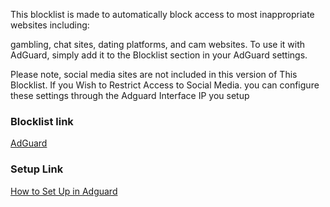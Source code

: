 This blocklist is made to automatically block access to most inappropriate websites including:

gambling, chat sites, dating platforms, and cam websites. To use it with AdGuard, simply add it to the Blocklist section in your AdGuard settings.

Please note, social media sites are not included in this version of This Blocklist. If you Wish to Restrict Access to Social Media.
you can configure these settings through the Adguard Interface IP you setup

### **Blocklist link**

[AdGuard](https://raw.githubusercontent.com/virtualvoyager367/Adult-Websites-Blocklist-AdGuard-/master/AdultWebsiteBlocklist.txt)

### **Setup Link**

[How to Set Up in Adguard](https://sites.google.com/view/adult-website-blocklist)
